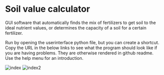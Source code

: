  #  Soil value calculator
 
 GUI software that automatically finds the mix of fertilizers to get soil to the ideal nutrient values, or determines the capacity of a soil for a certain fertilizer.
 
 Run by opening the userinterface python file, but you can create a shortcut.
 Copy the URL in the below links to see what the program should look like if you are having problems. They are otherwise rendered in github readme.
 Use the help menu for an introduction.

![index](https://user-images.githubusercontent.com/69740744/106995733-6fd60c00-6777-11eb-9f27-24a279baeecd.png)
![index2](https://user-images.githubusercontent.com/69740744/106995738-72386600-6777-11eb-9cba-3e7f8e4b6cbd.png)
